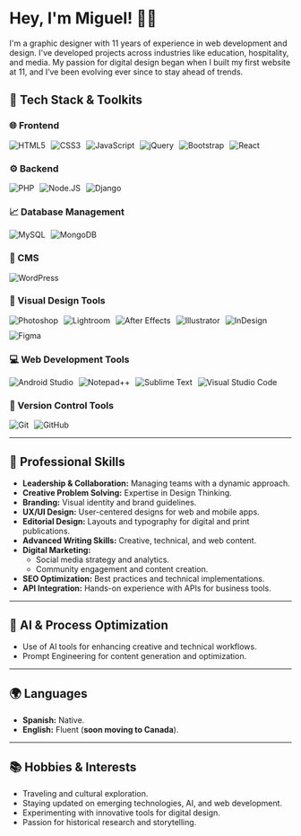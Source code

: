 # Hey, I'm Miguel! 👨‍💻  
I'm a graphic designer with 11 years of experience in web development and design. I've developed projects across industries like education, hospitality, and media. My passion for digital design began when I built my first website at 11, and I’ve been evolving ever since to stay ahead of trends.  

## 🔧 Tech Stack & Toolkits

### 🌐 Frontend
<div style="display: flex; flex-wrap: wrap; gap: 10px;">
  <img src="https://img.shields.io/badge/HTML5-E34F26?style=flat-square&logo=html5&logoColor=white" alt="HTML5">
  <img src="https://img.shields.io/badge/CSS3-1572B6?style=flat-square&logo=css3&logoColor=white" alt="CSS3">
  <img src="https://img.shields.io/badge/JavaScript-black?style=flat-square&logo=javascript&logoColor=yellow" alt="JavaScript">
  <img src="https://img.shields.io/badge/jQuery-0769AD?style=flat-square&logo=jquery&logoColor=white" alt="jQuery">
  <img src="https://img.shields.io/badge/Bootstrap-7952B3?style=flat-square&logo=bootstrap&logoColor=white" alt="Bootstrap">
  <img src="https://img.shields.io/badge/React-%2320232a.svg?style=flat-square&logo=React&logoColor=%2361DAFB" alt="React">
</div>

### ⚙️ Backend
<div style="display: flex; flex-wrap: wrap; gap: 10px;">
  <img src="https://img.shields.io/badge/PHP-%23777BB4?style=flat-square&logo=PHP&logoColor=white" alt="PHP">
  <img src="https://img.shields.io/badge/Node.JS-5FA04E?style=flat-square&logo=Node.JS&logoColor=white" alt="Node.JS">
  <img src="https://img.shields.io/badge/Django-092E20?style=flat-square&logo=Django&logoColor=white" alt="Django">
</div>

### 📈 Database Management
<div style="display: flex; flex-wrap: wrap; gap: 10px;">
  <img src="https://img.shields.io/badge/MySQL-4479A1?style=flat-square&logo=MySQL&logoColor=white" alt="MySQL">
  <img src="https://img.shields.io/badge/MongoDB-47A248?style=flat-square&logo=MongoDB&logoColor=white" alt="MongoDB">
</div>

### 📝 CMS
<div style="display: flex; flex-wrap: wrap; gap: 10px;">
  <img src="https://img.shields.io/badge/Wordpress-21759B?style=flat-square&logo=Wordpress&logoColor=white" alt="WordPress">
</div>

### 🎨 Visual Design Tools
<div style="display: flex; flex-wrap: wrap; gap: 10px;">
  <img src="https://img.shields.io/badge/Photoshop-3c327b?style=flat-square&logo=Adobe%20Photoshop&logoColor=white" alt="Photoshop">
  <img src="https://img.shields.io/badge/Lightroom-2D3246?style=flat-square&logo=Adobe%20Lightroom&logoColor=white" alt="Lightroom">
  <img src="https://img.shields.io/badge/After_Effects-9999FF?style=flat-square&logo=Adobe%20After%20Effects&logoColor=white" alt="After Effects">
  <img src="https://img.shields.io/badge/Illustrator-FF9A00?style=flat-square&logo=Adobe%20Illustrator&logoColor=white" alt="Illustrator">
  <img src="https://img.shields.io/badge/InDesign-FF3366?style=flat-square&logo=Adobe%20InDesign&logoColor=white" alt="InDesign">
  <img src="https://img.shields.io/badge/Figma-F24E1E?style=flat-square&logo=Figma&logoColor=white" alt="Figma">
</div>

### 💻 Web Development Tools
<div style="display: flex; flex-wrap: wrap; gap: 10px;">
  <img src="https://img.shields.io/badge/Android%20Studio-346ac1?style=flat-square&logo=android%20studio&logoColor=white" alt="Android Studio">
  <img src="https://img.shields.io/badge/Notepad++-90E59A.svg?style=flat-square&logo=notepad%2b%2b&logoColor=black" alt="Notepad++">
  <img src="https://img.shields.io/badge/Sublime_Text-%23575757.svg?style=flat-square&logo=sublime-text&logoColor=important" alt="Sublime Text">
  <img src="https://img.shields.io/badge/Visual%20Studio%20Code-0078d7.svg?style=flat-square&logo=visual-studio-code&logoColor=white" alt="Visual Studio Code">
</div>

### 🔗 Version Control Tools
<div style="display: flex; flex-wrap: wrap; gap: 10px;">
  <img src="https://img.shields.io/badge/Git-%23F05033.svg?style=flat-square&logo=git&logoColor=white" alt="Git">
  <img src="https://img.shields.io/badge/Github-%23121011.svg?style=flat-square&logo=github&logoColor=white" alt="GitHub">
</div>

---

## 🎯 **Professional Skills** 

- **Leadership & Collaboration:** Managing teams with a dynamic approach.  
- **Creative Problem Solving:** Expertise in Design Thinking.  
- **Branding:** Visual identity and brand guidelines.  
- **UX/UI Design:** User-centered designs for web and mobile apps.  
- **Editorial Design:** Layouts and typography for digital and print publications.  
- **Advanced Writing Skills:** Creative, technical, and web content.  
- **Digital Marketing:**  
  - Social media strategy and analytics.  
  - Community engagement and content creation.  
- **SEO Optimization:** Best practices and technical implementations.  
- **API Integration:** Hands-on experience with APIs for business tools.   

---

## 🤖 **AI & Process Optimization**  
- Use of AI tools for enhancing creative and technical workflows.  
- Prompt Engineering for content generation and optimization.  

---

## 🌍 **Languages**  
- **Spanish:** Native.  
- **English:** Fluent (**soon moving to Canada**).  

---

## 📚 **Hobbies & Interests**  
- Traveling and cultural exploration.  
- Staying updated on emerging technologies, AI, and web development.  
- Experimenting with innovative tools for digital design.  
- Passion for historical research and storytelling.  
